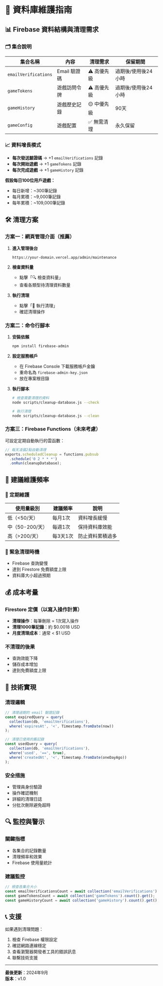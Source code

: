# 🧹 資料庫維護指南

## 📊 Firebase 資料結構與清理需求

### 🗂️ 集合說明

| 集合名稱 | 內容 | 清理需求 | 保留期間 |
|---------|------|---------|----------|
| `emailVerifications` | Email 驗證碼 | ⚠️ 高優先級 | 過期後/使用後24小時 |
| `gameTokens` | 遊戲訪問令牌 | ⚠️ 高優先級 | 過期後/使用後24小時 |
| `gameHistory` | 遊戲歷史記錄 | 🟡 中優先級 | 90天 |
| `gameConfig` | 遊戲配置 | ✅ 無需清理 | 永久保留 |

### 📈 資料增長模式

- **每次發送驗證碼** → +1 `emailVerifications` 記錄
- **每次開始遊戲** → +1 `gameTokens` 記錄  
- **每次完成遊戲** → +1 `gameHistory` 記錄

**假設每日100位用戶遊戲：**
- 每日新增：~300筆記錄
- 每月累積：~9,000筆記錄
- 每年累積：~109,000筆記錄

## 🛠️ 清理方案

### 方案一：網頁管理介面（推薦）

1. **進入管理後台**
   ```
   https://your-domain.vercel.app/admin/maintenance
   ```

2. **檢查資料量**
   - 點擊「🔍 檢查資料量」
   - 查看各類型待清理資料數量

3. **執行清理**
   - 點擊「🧹 執行清理」
   - 確認清理操作

### 方案二：命令行腳本

1. **安裝依賴**
   ```bash
   npm install firebase-admin
   ```

2. **設定服務帳戶**
   - 在 Firebase Console 下載服務帳戶金鑰
   - 重命名為 `firebase-admin-key.json`
   - 放在專案根目錄

3. **執行腳本**
   ```bash
   # 檢查需要清理的資料
   node scripts/cleanup-database.js --check
   
   # 執行清理
   node scripts/cleanup-database.js --clean
   ```

### 方案三：Firebase Functions（未來考慮）

可設定定期自動執行的雲函數：

```javascript
// 每天凌晨2點自動清理
exports.scheduledCleanup = functions.pubsub
  .schedule('0 2 * * *')
  .onRun(cleanupDatabase);
```

## 📅 建議維護頻率

### 🔄 定期維護

| 使用量級別 | 建議頻率 | 說明 |
|-----------|---------|------|
| 低（<50/天） | 每月1次 | 資料增長緩慢 |
| 中（50-200/天） | 每週1次 | 保持資料庫效能 |
| 高（>200/天） | 每3天1次 | 防止資料累積過多 |

### 🚨 緊急清理時機

- Firebase 查詢變慢
- 達到 Firestore 免費額度上限
- 資料庫大小超過預期

## 💰 成本考量

### Firestore 定價（以寫入操作計算）

- **清理操作**：每筆刪除 = 1次寫入操作
- **清理1000筆記錄**：約 $0.0018 USD
- **月度清理成本**：通常 < $1 USD

### 不清理的後果

- 查詢效能下降
- 儲存成本增加
- 達到免費額度上限

## 🔧 技術實現

### 清理邏輯

```typescript
// 清理過期的 email 驗證記錄
const expiredQuery = query(
  collection(db, 'emailVerifications'),
  where('expiresAt', '<', Timestamp.fromDate(now))
);

// 清理已使用的舊記錄
const usedQuery = query(
  collection(db, 'emailVerifications'),
  where('used', '==', true),
  where('createdAt', '<', Timestamp.fromDate(oneDayAgo))
);
```

### 安全措施

- 管理員身份驗證
- 操作確認機制
- 詳細的清理日誌
- 分批次刪除避免超時

## 🔍 監控與警示

### 關鍵指標

- 各集合的記錄數量
- 清理頻率和效果
- Firebase 使用量統計

### 建議監控

```javascript
// 檢查各集合大小
const emailVerificationsCount = await collection('emailVerifications').count().get();
const gameTokensCount = await collection('gameTokens').count().get();
const gameHistoryCount = await collection('gameHistory').count().get();
```

## 📞 支援

如果遇到清理問題：

1. 檢查 Firebase 權限設定
2. 確認網路連線穩定
3. 查看瀏覽器開發者工具的錯誤訊息
4. 聯繫技術支援

---

**最後更新**：2024年9月  
**版本**：v1.0
